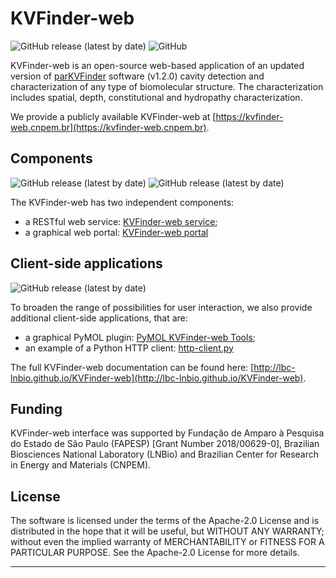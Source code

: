 # KVFinder-web

![GitHub release (latest by date)](https://img.shields.io/github/v/release/LBC-LNBio/KVFinder-web?label=KVFinder-web)
![GitHub](https://img.shields.io/github/license/LBC-LNBio/KVFinder-web)

KVFinder-web is an open-source web-based application of an updated version of [parKVFinder](https://github.com/LBC-LNBio) software (v1.2.0) cavity detection and characterization of any type of biomolecular structure. The characterization includes spatial, depth, constitutional and hydropathy characterization.

We provide a publicly available KVFinder-web at [https://kvfinder-web.cnpem.br](https://kvfinder-web.cnpem.br).

## Components

![GitHub release (latest by date)](https://img.shields.io/github/v/release/LBC-LNBio/KVFinder-web-service?label=KVFinder-web%20service)
![GitHub release (latest by date)](https://img.shields.io/github/v/release/LBC-LNBio/KVFinder-web-portal?label=KVFinder-web%20portal)

The KVFinder-web has two independent components:

- a RESTful web service: [KVFinder-web service](https://github.com/LBC-LNBio/KVFinder-web-service);
- a graphical web portal: [KVFinder-web portal](https://github.com/LBC-LNBio/KVFinder-web-portal)

## Client-side applications

![GitHub release (latest by date)](https://img.shields.io/github/v/release/LBC-LNBio/PyMOL-KVFinder-web-Tools?label=PyMOL%20KVFinder-web%20Tools)

To broaden the range of possibilities for user interaction, we also provide additional client-side applications, that are:

- a graphical PyMOL plugin: [PyMOL KVFinder-web Tools](https://github.com/LBC-LNBio/PyMOL-KVFinder-web-Tools);
- an example of a Python HTTP client: [http-client.py](https://github.com/LBC-LNBio/KVFinder-web-service/blob/master/http_client.py)

The full KVFinder-web documentation can be found here: [http://lbc-lnbio.github.io/KVFinder-web](http://lbc-lnbio.github.io/KVFinder-web).

## Funding

KVFinder-web interface was supported by Fundação de Amparo à Pesquisa do Estado de São Paulo (FAPESP) [Grant Number 2018/00629-0], Brazilian Biosciences National Laboratory (LNBio) and Brazilian Center for Research in Energy and Materials (CNPEM).

## License

The software is licensed under the terms of the Apache-2.0 License and is distributed in the hope that it will be useful, but WITHOUT ANY WARRANTY; without even the implied warranty of MERCHANTABILITY or FITNESS FOR A PARTICULAR PURPOSE. See the Apache-2.0 License for more details.

---
